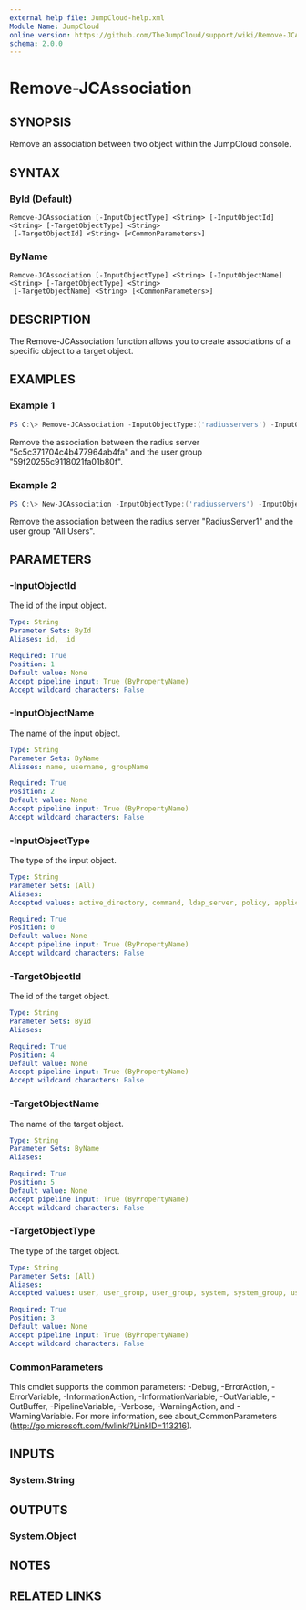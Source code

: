 ```yaml
---
external help file: JumpCloud-help.xml
Module Name: JumpCloud
online version: https://github.com/TheJumpCloud/support/wiki/Remove-JCAssociation
schema: 2.0.0
---
```


# Remove-JCAssociation

## SYNOPSIS
Remove an association between two object within the JumpCloud console.

## SYNTAX

### ById (Default)
```
Remove-JCAssociation [-InputObjectType] <String> [-InputObjectId] <String> [-TargetObjectType] <String>
 [-TargetObjectId] <String> [<CommonParameters>]
```

### ByName
```
Remove-JCAssociation [-InputObjectType] <String> [-InputObjectName] <String> [-TargetObjectType] <String>
 [-TargetObjectName] <String> [<CommonParameters>]
```

## DESCRIPTION
The Remove-JCAssociation function allows you to create associations of a specific object to a target object.

## EXAMPLES

### Example 1
```powershell
PS C:\> Remove-JCAssociation -InputObjectType:('radiusservers') -InputObjectId:('5c5c371704c4b477964ab4fa') -TargetObjectType:('user_group') -TargetObjectId:('59f20255c9118021fa01b80f')
```

Remove the association between the radius server "5c5c371704c4b477964ab4fa" and the user group "59f20255c9118021fa01b80f".

### Example 2
```powershell
PS C:\> New-JCAssociation -InputObjectType:('radiusservers') -InputObjectName:('RadiusServer1') -TargetObjectType:('user_group') -TargetObjectName:('All Users')
```

Remove the association between the radius server "RadiusServer1" and the user group "All Users".

## PARAMETERS

### -InputObjectId
The id of the input object.

```yaml
Type: String
Parameter Sets: ById
Aliases: id, _id

Required: True
Position: 1
Default value: None
Accept pipeline input: True (ByPropertyName)
Accept wildcard characters: False
```

### -InputObjectName
The name of the input object.

```yaml
Type: String
Parameter Sets: ByName
Aliases: name, username, groupName

Required: True
Position: 2
Default value: None
Accept pipeline input: True (ByPropertyName)
Accept wildcard characters: False
```

### -InputObjectType
The type of the input object.

```yaml
Type: String
Parameter Sets: (All)
Aliases:
Accepted values: active_directory, command, ldap_server, policy, application, radius_server, system_group, system, user_group, user, g_suite, office_365

Required: True
Position: 0
Default value: None
Accept pipeline input: True (ByPropertyName)
Accept wildcard characters: False
```

### -TargetObjectId
The id of the target object.

```yaml
Type: String
Parameter Sets: ById
Aliases:

Required: True
Position: 4
Default value: None
Accept pipeline input: True (ByPropertyName)
Accept wildcard characters: False
```

### -TargetObjectName
The name of the target object.

```yaml
Type: String
Parameter Sets: ByName
Aliases:

Required: True
Position: 5
Default value: None
Accept pipeline input: True (ByPropertyName)
Accept wildcard characters: False
```

### -TargetObjectType
The type of the target object.

```yaml
Type: String
Parameter Sets: (All)
Aliases:
Accepted values: user, user_group, user_group, system, system_group, user, user_group, user, user_group, user, user_group, system, system_group, user_group, policy, user_group, command, system, policy, user, command, system_group, active_directory, application, g_suite, ldap_server, office_365, radius_server, system_group, user, active_directory, g_suite, ldap_server, office_365, system, user_group

Required: True
Position: 3
Default value: None
Accept pipeline input: True (ByPropertyName)
Accept wildcard characters: False
```

### CommonParameters
This cmdlet supports the common parameters: -Debug, -ErrorAction, -ErrorVariable, -InformationAction, -InformationVariable, -OutVariable, -OutBuffer, -PipelineVariable, -Verbose, -WarningAction, and -WarningVariable. For more information, see about_CommonParameters (http://go.microsoft.com/fwlink/?LinkID=113216).

## INPUTS

### System.String
## OUTPUTS

### System.Object
## NOTES

## RELATED LINKS
